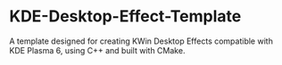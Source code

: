 # KDE-Desktop-Effect-Template
A template designed for creating KWin Desktop Effects compatible with KDE Plasma 6, using C++ and built with CMake.
